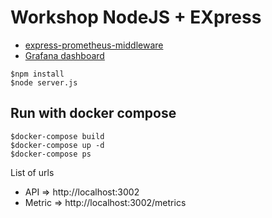 # Workshop NodeJS + EXpress
* [express-prometheus-middleware](https://www.npmjs.com/package/@matteodisabatino/express-prometheus-middleware)
* [Grafana dashboard](https://grafana.com/grafana/dashboards/16306-express-prometheus-middleware/)

```
$npm install
$node server.js
```

## Run with docker compose
```
$docker-compose build
$docker-compose up -d
$docker-compose ps
```

List of urls
* API => http://localhost:3002
* Metric => http://localhost:3002/metrics
